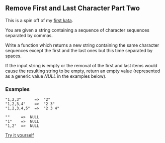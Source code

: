 ## Remove First and Last Character Part Two

This is a spin off of my [first kata](https://www.codewars.com/kata/56bc28ad5bdaeb48760009b0).

You are given a string containing a sequence of character sequences separated by commas.

Write a function which returns a new string containing the same character sequences except the first and the last ones but this time separated by spaces.

If the input string is empty or the removal of the first and last items would cause the resulting string to be empty, return an empty value (represented as a generic value *NULL* in the examples below).

### Examples

    "1,2,3"      =>  "2"
    "1,2,3,4"    =>  "2 3"
    "1,2,3,4,5"  =>  "2 3 4"

    ""     =>  NULL
    "1"    =>  NULL
    "1,2"  =>  NULL

[Try it yourself](https://www.codewars.com/kata/570597e258b58f6edc00230d)
